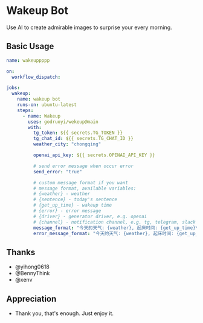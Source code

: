 # Wakeup Bot 

Use AI to create admirable images to surprise your every morning.

## Basic Usage

```yaml
name: wakeuppppp

on:
  workflow_dispatch:

jobs:
  wakeup:
    name: wakeup bot
    runs-on: ubuntu-latest
    steps:
      - name: Wakeup
        uses: godruoyi/wekeup@main
        with:
          tg_token: ${{ secrets.TG_TOKEN }}
          tg_chat_id: ${{ secrets.TG_CHAT_ID }}
          weather_city: "chongqing"

          openai_api_key: ${{ secrets.OPENAI_API_KEY }}

          # send error message when occur error
          send_error: "true"

          # custom message format if you want
          # message format, available variables:
          # {weather} - weather
          # {sentence} - today's sentence
          # {get_up_time} - wakeup time
          # {error} - error message
          # {driver} - generator driver, e.g. openai
          # {channel} - notification channel, e.g. tg, telegram, slack
          message_format: "今天的天气: {weather}, 起床时间: {get_up_time}\r\n\r\n起床啦，今天又是充满活力的一天，赶紧起来换尿布吧。\r\n\r\n今日诗句: {sentence}\r\n\r\nPowered by {driver}"
          error_message_format: "今天的天气: {weather}, 起床时间: {get_up_time}\r\n\r\n起床啦，虽然图片生成失败了，但今天依然是充满活力的一天，。\r\n\r\n今日诗句: {sentence}\r\n\r\n生成图片失败: {error} Driver: {driver}"

```

## Thanks

- @yihong0618
- @BennyThink
- @xenv


## Appreciation

- Thank you, that's enough. Just enjoy it.

